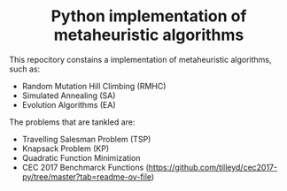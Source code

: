 <h1 align="center"> Python implementation of metaheuristic algorithms </h1>

This repocitory constains a implementation of metaheuristic algorithms, such as:

- Random Mutation Hill Climbing (RMHC)
- Simulated Annealing (SA)
- Evolution Algorithms (EA)

The problems that are tankled are:

- Travelling Salesman Problem (TSP)
- Knapsack Problem (KP)
- Quadratic Function Minimization
- CEC 2017 Benchmarck Functions (https://github.com/tilleyd/cec2017-py/tree/master?tab=readme-ov-file)
